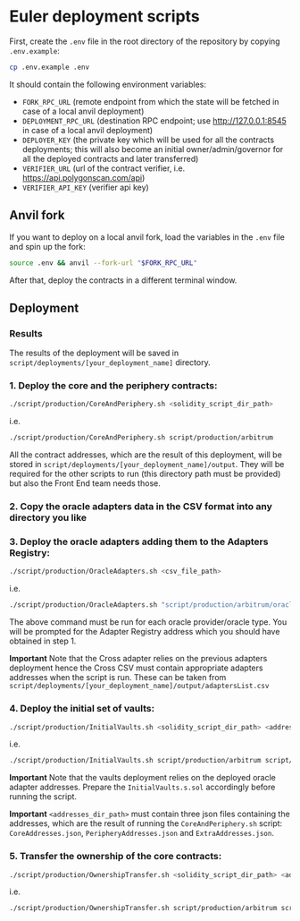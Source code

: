 # Euler deployment scripts

First, create the `.env` file in the root directory of the repository by copying `.env.example`:

```sh
cp .env.example .env
```

It should contain the following environment variables:
- `FORK_RPC_URL` (remote endpoint from which the state will be fetched in case of a local anvil deployment)
- `DEPLOYMENT_RPC_URL` (destination RPC endpoint; use http://127.0.0.1:8545 in case of a local anvil deployment)
- `DEPLOYER_KEY` (the private key which will be used for all the contracts deployments; this will also become an initial owner/admin/governor for all the  deployed contracts and later transferred)
- `VERIFIER_URL` (url of the contract verifier, i.e. https://api.polygonscan.com/api)
- `VERIFIER_API_KEY` (verifier api key)

## Anvil fork

If you want to deploy on a local anvil fork, load the variables in the `.env` file and spin up the fork:

```sh
source .env && anvil --fork-url "$FORK_RPC_URL"
```

After that, deploy the contracts in a different terminal window.

## Deployment

### Results

The results of the deployment will be saved in `script/deployments/[your_deployment_name]` directory.

### 1. Deploy the core and the periphery contracts:

```sh
./script/production/CoreAndPeriphery.sh <solidity_script_dir_path>
```

i.e.
```sh
./script/production/CoreAndPeriphery.sh script/production/arbitrum
```

All the contract addresses, which are the result of this deployment, will be stored in `script/deployments/[your_deployment_name]/output`. They will be required for the other scripts to run (this directory path must be provided) but also the Front End team needs those.

### 2. Copy the oracle adapters data in the CSV format into any directory you like
### 3. Deploy the oracle adapters adding them to the Adapters Registry:

```sh
./script/production/OracleAdapters.sh <csv_file_path>
```

i.e.
```sh
./script/production/OracleAdapters.sh "script/production/arbitrum/oracleAdapters/test/Euler V2 Oracles (Arbitrum) - Chainlink.csv"
```

The above command must be run for each oracle provider/oracle type. You will be prompted for the Adapter Registry address which you should have obtained in step 1.

**Important**
Note that the Cross adapter relies on the previous adapters deployment hence the Cross CSV must contain appropriate adapters addresses when the script is run. These can be taken from `script/deployments/[your_deployment_name]/output/adaptersList.csv`

### 4. Deploy the initial set of vaults:

```sh
./script/production/InitialVaults.sh <solidity_script_dir_path> <addresses_dir_path>
```

i.e.
```sh
./script/production/InitialVaults.sh script/production/arbitrum script/deployments/default/output
```

**Important**
Note that the vaults deployment relies on the deployed oracle adapter addresses. Prepare the `InitialVaults.s.sol` accordingly before running the script.

**Important**
`<addresses_dir_path>` must contain three json files containing the addresses, which are the result of running the `CoreAndPeriphery.sh` script: `CoreAddresses.json`, `PeripheryAddresses.json` and `ExtraAddresses.json`.

### 5. Transfer the ownership of the core contracts:

```sh
./script/production/OwnershipTransfer.sh <solidity_script_dir_path> <addresses_dir_path>
```

i.e.
```sh
./script/production/OwnershipTransfer.sh script/production/arbitrum script/deployments/default/output
```
